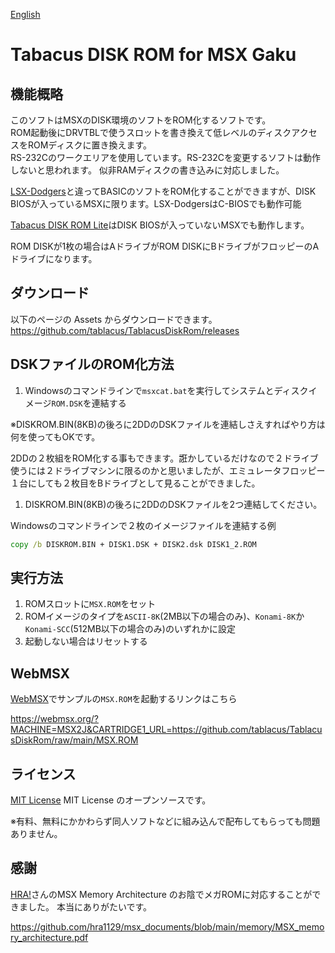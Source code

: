 [English](https://github.com/tablacus/TablacusDiskRom/blob/main/README_EN.MD)

# Tabacus DISK ROM for MSX Gaku

## 機能概略

このソフトはMSXのDISK環境のソフトをROM化するソフトです。  
ROM起動後にDRVTBLで使うスロットを書き換えて低レベルのディスクアクセスをROMディスクに置き換えます。  
RS-232Cのワークエリアを使用しています。RS-232Cを変更するソフトは動作しないと思われます。
似非RAMディスクの書き込みに対応しました。

[LSX-Dodgers](https://github.com/tablacus/LSX-Dodgers)と違ってBASICのソフトをROM化することができますが、DISK BIOSが入っているMSXに限ります。LSX-DodgersはC-BIOSでも動作可能

[Tabacus DISK ROM Lite](https://github.com/tablacus/TablacusDiskRomLite)はDISK BIOSが入っていないMSXでも動作します。

ROM DISKが1枚の場合はAドライブがROM DISKにBドライブがフロッピーのAドライブになります。

## ダウンロード

以下のページの Assets からダウンロードできます。  
https://github.com/tablacus/TablacusDiskRom/releases

## DSKファイルのROM化方法

1. Windowsのコマンドラインで`msxcat.bat`を実行してシステムとディスクイメージ`ROM.DSK`を連結する

※DISKROM.BIN(8KB)の後ろに2DDのDSKファイルを連結しさえすればやり方は何を使ってもOKです。

2DDの２枚組をROM化する事もできます。誑かしているだけなので２ドライブ使うには２ドライブマシンに限るのかと思いましたが、エミュレータフロッピー１台にしても２枚目をBドライブとして見ることができました。

1. DISKROM.BIN(8KB)の後ろに2DDのDSKファイルを2つ連結してください。

Windowsのコマンドラインで２枚のイメージファイルを連結する例
```bat
copy /b DISKROM.BIN + DISK1.DSK + DISK2.dsk DISK1_2.ROM
```

## 実行方法

1. ROMスロットに`MSX.ROM`をセット
2. ROMイメージのタイプを`ASCII-8K`(2MB以下の場合のみ)、`Konami-8K`か`Konami-SCC`(512MB以下の場合のみ)のいずれかに設定
3. 起動しない場合はリセットする

## WebMSX

[WebMSX](https://webmsx.org/)でサンプルの`MSX.ROM`を起動するリンクはこちら

https://webmsx.org/?MACHINE=MSX2J&CARTRIDGE1_URL=https://github.com/tablacus/TablacusDiskRom/raw/main/MSX.ROM

## ライセンス

[MIT License](https://github.com/tablacus/TablacusDiskRom/blob/main/LICENSE.TXT)
MIT License のオープンソースです。  

※有料、無料にかかわらず同人ソフトなどに組み込んで配布してもらっても問題ありません。

## 感謝

[HRA!](https://twitter.com/thara1129)さんのMSX Memory Architecture のお陰でメガROMに対応することができました。
本当にありがたいです。

https://github.com/hra1129/msx_documents/blob/main/memory/MSX_memory_architecture.pdf
